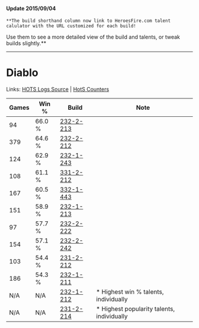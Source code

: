 #### Update 2015/09/04
    **The build shorthand column now link to HeroesFire.com talent calulator with the URL customized for each build!  
Use them to see a more detailed view of the build and talents, or tweak builds slightly.**

***

# Diablo

Links: [HOTS Logs Source](https://www.hotslogs.com/Sitewide/HeroDetails?Hero=Diablo) | [HotS Counters](http://hotscounters.com/#/hero/Diablo)

Games  | Win %  | Build     | Note
-----  | -----  | -----     | ----
94     | 66.0 % | [232-2-213](http://www.heroesfire.com/hots/talent-calculator/diablo#l0Mb) | 
379    | 64.6 % | [232-2-212](http://www.heroesfire.com/hots/talent-calculator/diablo#l0Ma) | 
124    | 62.9 % | [232-1-243](http://www.heroesfire.com/hots/talent-calculator/diablo#l07R) | 
108    | 61.1 % | [331-2-212](http://www.heroesfire.com/hots/talent-calculator/diablo#oo3K) | 
167    | 60.5 % | [332-1-443](http://www.heroesfire.com/hots/talent-calculator/diablo#oqJZ) | 
151    | 58.9 % | [232-1-213](http://www.heroesfire.com/hots/talent-calculator/diablo#l06z) | 
97     | 57.7 % | [232-2-222](http://www.heroesfire.com/hots/talent-calculator/diablo#l0Mk) | 
154    | 57.1 % | [232-2-242](http://www.heroesfire.com/hots/talent-calculator/diablo#l0N2) | 
103    | 54.4 % | [231-2-212](http://www.heroesfire.com/hots/talent-calculator/diablo#kzwK) | 
186    | 54.3 % | [232-1-211](http://www.heroesfire.com/hots/talent-calculator/diablo#l06x) | 
N/A    | N/A    | [232-1-212](http://www.heroesfire.com/hots/talent-calculator/diablo#l06y) | * Highest win % talents, individually
N/A    | N/A    | [231-2-214](http://www.heroesfire.com/hots/talent-calculator/diablo#kzwM) | * Highest popularity talents, individually
